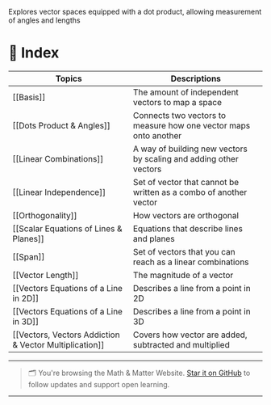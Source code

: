 Explores vector spaces equipped with a dot product, allowing measurement of angles and lengths

# 🧭 Index

| Topics                                                 | Descriptions                                                      |
| ------------------------------------------------------ | ----------------------------------------------------------------- |
| [[Basis]]                                              | The amount of independent vectors to map a space                  |
| [[Dots Product & Angles]]                              | Connects two vectors to measure how one vector maps onto another  |
| [[Linear Combinations]]                                | A way of building new vectors by scaling and adding other vectors |
| [[Linear Independence]]                                | Set of vector that cannot be written as a combo of another vector |
| [[Orthogonality]]                                      | How vectors are orthogonal                                        |
| [[Scalar Equations of Lines & Planes]]                 | Equations that describe lines and planes                          |
| [[Span]]                                               | Set of vectors that you can reach as a linear combinations        |
| [[Vector Length]]                                      | The magnitude of a vector                                         |
| [[Vectors Equations of a Line in 2D]]                  | Describes a line from a point in 2D                               |
| [[Vectors Equations of a Line in 3D]]                  | Describes a line from a point in 3D                               |
| [[Vectors, Vectors Addiction & Vector Multiplication]] | Covers how vector are added, subtracted and multiplied            |


---

> 🗂️ You're browsing the Math & Matter Website. [Star it on GitHub](https://github.com/rajeevphysics/Obsidan-Thinkbook) to follow updates and support open learning.

---
